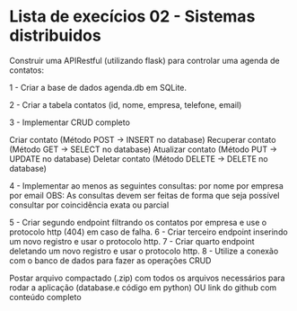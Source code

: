 # Lista de execícios 02 - Sistemas distribuidos

Construir uma APIRestful (utilizando flask) para controlar uma agenda de contatos:

1 - Criar a base de dados agenda.db em SQLite.

2 - Criar a tabela contatos (id, nome, empresa, telefone, email)

3 - Implementar CRUD completo

Criar contato (Método POST -> INSERT no database)
Recuperar contato (Método GET -> SELECT no database)
Atualizar contato (Método PUT -> UPDATE no database)
Deletar contato (Método DELETE -> DELETE no database)


4 - Implementar ao menos as seguintes consultas:
por nome
por empresa
por email
OBS: As consultas devem ser feitas de forma que seja possível consultar por coincidência exata ou parcial


5 - Criar segundo endpoint filtrando os contatos por empresa e use o protocolo http (404) em caso de falha.
6 - Criar terceiro endpoint inserindo um novo registro e usar o protocolo http.
7 - Criar quarto endpoint deletando um novo registro e usar o protocolo http.
8 - Utilize a conexão com o banco de dados para fazer as operações CRUD

 

 

Postar arquivo compactado (.zip) com todos os arquivos necessários para rodar a aplicação (database.e código em python) OU link do github com conteúdo completo
